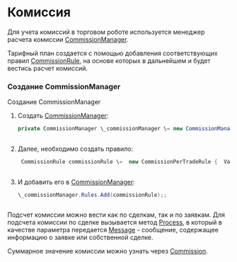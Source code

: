 # Комиссия

Для учета комиссий в торговом роботе используется менеджер расчета комиссии [CommissionManager](../api/StockSharp.Algo.Commissions.CommissionManager.html).

Тарифный план создается с помощью добавления соответствующих правил [CommissionRule](../api/StockSharp.Algo.Commissions.CommissionRule.html), на основе которых в дальнейшем и будет вестись расчет комиссий.

### Создание CommissionManager

Создание CommissionManager

1. Создать [CommissionManager](../api/StockSharp.Algo.Commissions.CommissionManager.html):

   ```cs
   private CommissionManager \_commissionManager \= new CommissionManager();
   						
   ```
2. Далее, необходимо создать правило:

   ```cs
    CommissionRule commissionRule \=  new CommissionPerTradeRule {  Value \= new Unit(1m) };
   						
   ```
3. И добавить его в [CommissionManager](../api/StockSharp.Algo.Commissions.CommissionManager.html):

   ```cs
   \_commissionManager.Rules.Add(commissionRule);;
   						
   ```

Подсчет комиссии можно вести как по сделкам, так и по заявкам. Для подсчета комиссии по сделке вызывается метод [Process](../api/StockSharp.Algo.Commissions.CommissionManager.Process.html), в который в качестве параметра передается [Message](../api/StockSharp.Messages.Message.html) \- сообщение, содержащее информацию о заявке или собственной сделке.

Суммарное значение комиссии можно узнать через [Commission](../api/StockSharp.Algo.Commissions.CommissionManager.Commission.html).
